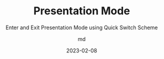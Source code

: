 ---
hasBody: true
date: 2023-02-08
title: Presentation Mode
technologies: []
topics: [tricks]
author: md
subtitle: Enter and Exit Presentation Mode using Quick Switch Scheme
thumbnail: ./thumbnail.png
cardThumbnail: ./card.png
shortVideo:
  poster: ./tip.png
  url: https://youtu.be/jwa9F4ADcxo
seealso:
- title: (documentation) IntelliJ IDEA Help - IDE viewing modes
  href: https://www.jetbrains.com/help/idea/ide-viewing-modes.html
- title: (guide) IntelliJ IDEA Guide - Presenting with IntelliJ IDEA; Using Presentation Mode
  href: https://www.jetbrains.com/idea/guide/tutorials/presenting/presentation-mode/
- title: (video) IntelliJ IDEA - Presenting with IntelliJ IDEA
  href: https://www.youtube.com/watch?v=h-HGg9b6Dqw
leadin: |
  Use shortcuts to enter and exit Presentation Mode using Quick Switch Scheme. Press **^\`** (on Mac), or **Ctrl+\`** (on Windows/Linux) to open Quick Switch Scheme. Use the arrow keys or number keys to select **View Mode**. Select **Enter Presentation Mode** or **Exit Presentation Mode** using the arrow keys or the number keys.

---